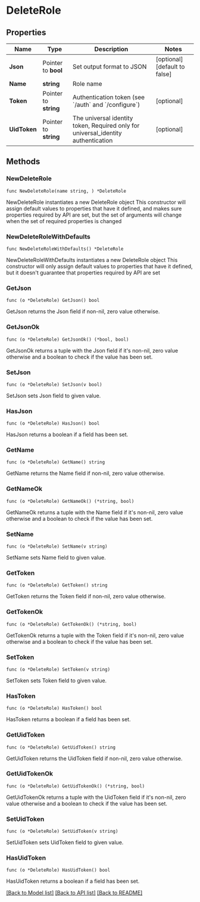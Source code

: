 # DeleteRole

## Properties

Name | Type | Description | Notes
------------ | ------------- | ------------- | -------------
**Json** | Pointer to **bool** | Set output format to JSON | [optional] [default to false]
**Name** | **string** | Role name | 
**Token** | Pointer to **string** | Authentication token (see &#x60;/auth&#x60; and &#x60;/configure&#x60;) | [optional] 
**UidToken** | Pointer to **string** | The universal identity token, Required only for universal_identity authentication | [optional] 

## Methods

### NewDeleteRole

`func NewDeleteRole(name string, ) *DeleteRole`

NewDeleteRole instantiates a new DeleteRole object
This constructor will assign default values to properties that have it defined,
and makes sure properties required by API are set, but the set of arguments
will change when the set of required properties is changed

### NewDeleteRoleWithDefaults

`func NewDeleteRoleWithDefaults() *DeleteRole`

NewDeleteRoleWithDefaults instantiates a new DeleteRole object
This constructor will only assign default values to properties that have it defined,
but it doesn't guarantee that properties required by API are set

### GetJson

`func (o *DeleteRole) GetJson() bool`

GetJson returns the Json field if non-nil, zero value otherwise.

### GetJsonOk

`func (o *DeleteRole) GetJsonOk() (*bool, bool)`

GetJsonOk returns a tuple with the Json field if it's non-nil, zero value otherwise
and a boolean to check if the value has been set.

### SetJson

`func (o *DeleteRole) SetJson(v bool)`

SetJson sets Json field to given value.

### HasJson

`func (o *DeleteRole) HasJson() bool`

HasJson returns a boolean if a field has been set.

### GetName

`func (o *DeleteRole) GetName() string`

GetName returns the Name field if non-nil, zero value otherwise.

### GetNameOk

`func (o *DeleteRole) GetNameOk() (*string, bool)`

GetNameOk returns a tuple with the Name field if it's non-nil, zero value otherwise
and a boolean to check if the value has been set.

### SetName

`func (o *DeleteRole) SetName(v string)`

SetName sets Name field to given value.


### GetToken

`func (o *DeleteRole) GetToken() string`

GetToken returns the Token field if non-nil, zero value otherwise.

### GetTokenOk

`func (o *DeleteRole) GetTokenOk() (*string, bool)`

GetTokenOk returns a tuple with the Token field if it's non-nil, zero value otherwise
and a boolean to check if the value has been set.

### SetToken

`func (o *DeleteRole) SetToken(v string)`

SetToken sets Token field to given value.

### HasToken

`func (o *DeleteRole) HasToken() bool`

HasToken returns a boolean if a field has been set.

### GetUidToken

`func (o *DeleteRole) GetUidToken() string`

GetUidToken returns the UidToken field if non-nil, zero value otherwise.

### GetUidTokenOk

`func (o *DeleteRole) GetUidTokenOk() (*string, bool)`

GetUidTokenOk returns a tuple with the UidToken field if it's non-nil, zero value otherwise
and a boolean to check if the value has been set.

### SetUidToken

`func (o *DeleteRole) SetUidToken(v string)`

SetUidToken sets UidToken field to given value.

### HasUidToken

`func (o *DeleteRole) HasUidToken() bool`

HasUidToken returns a boolean if a field has been set.


[[Back to Model list]](../README.md#documentation-for-models) [[Back to API list]](../README.md#documentation-for-api-endpoints) [[Back to README]](../README.md)



